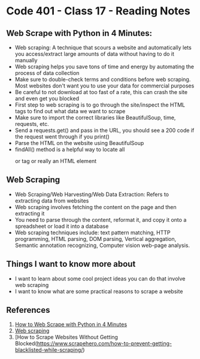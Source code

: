 # Code 401 - Class 17 - Reading Notes

## Web Scrape with Python in 4 Minutes:

- Web scraping: A technique that scours a website and automatically lets you access/extract large amounts of data without having to do it manually
- Web scraping helps you save tons of time and energy by automating the process of data collection
- Make sure to double-check terms and conditions before web scraping. Most websites don't want you to use your data for commercial purposes
- Be careful to not download at too fast of a rate, this can crash the site and even get you blocked
- First step to web scraping is to go through the site/inspect the HTML tags to find out what data we want to scrape
- Make sure to import the correct libraries like BeautifulSoup, time, requests, etc.
- Send a requests.get() and pass in the URL, you should see a 200 code if the request went through if you print() 
- Parse the HTML on the website using BeautifulSoup
- findAll() method is a helpful way to locate all <p> or <a> tag or really an HTML element

## Web Scraping

- Web Scraping/Web Harvesting/Web Data Extraction: Refers to extracting data from websites
- Web scraping involves fetching the content on the page and then extracting it 
- You need to parse through the content, reformat it, and copy it onto a spreadsheet or load it into a database 
- Web scraping techniques include: text pattern matching, HTTP programming, HTML parsing, DOM parsing, Vertical aggregation, Semantic annotation recognizing, Computer vision web-page analysis.

##

## Things I want to know more about

- I want to learn about some cool project ideas you can do that involve web scraping
- I want to know what are some practical reasons to scrape a website

## References

1. [How to Web Scrape with Python in 4 Minutes
](https://towardsdatascience.com/how-to-web-scrape-with-python-in-4-minutes-bc49186a8460)
2. [Web scraping](https://en.wikipedia.org/wiki/Web_scraping)
3. [How to Scrape Websites Without Getting Blocked(https://www.scrapehero.com/how-to-prevent-getting-blacklisted-while-scraping/)


